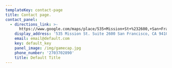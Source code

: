 ```yaml
---
templateKey: contact-page 
title: Contact page.
contact_panel:
  - directions_link: >-
      https://www.google.com/maps/place/535+Mission+St+%232600,+San+Francisco,+CA+94105/@37.7888907,-122.400289,17z/data=!3m1!4b1!4m5!3m4!1s0x8085806325b00825:0x7808b0fc4ef4d3a6!8m2!3d37.7888907!4d-122.3981003
    display_address: '535 Mission St. Suite 2600 San Francisco, CA 94105'
    email: email@default.com
    key: default_key
    panel_image: /img/gamecap.jpg
    phone_number: '2703702890'
    title: Default Title
---
```


